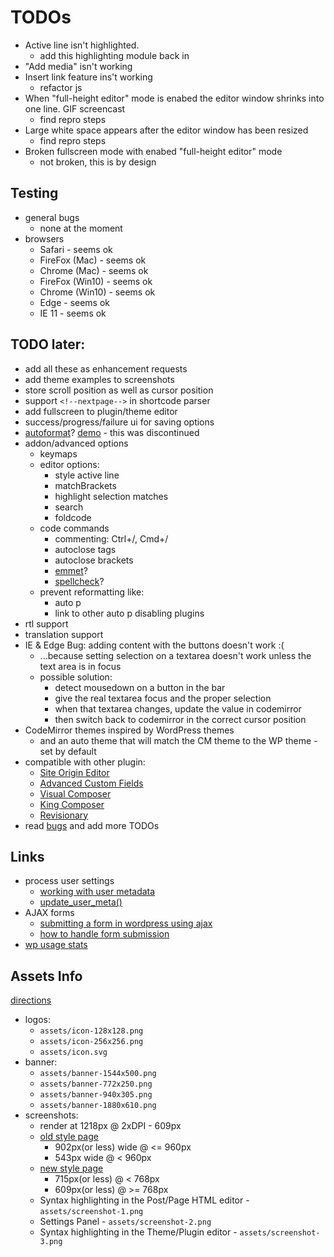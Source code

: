 # TODOs
- Active line isn't highlighted.
  - add this highlighting module back in
- "Add media" isn't working 
- Insert link feature ins't working
  - refactor js
- When "full-height editor" mode is enabed the editor window shrinks into one line. GIF screencast
  - find repro steps
- Large white space appears after the editor window has been resized
  - find repro steps
- Broken fullscreen mode with enabed "full-height editor" mode
  - not broken, this is by design


## Testing
- general bugs
    - none at the moment
- browsers
    - Safari - seems ok
    - FireFox (Mac) - seems ok
    - Chrome (Mac) - seems ok
    - FireFox (Win10) - seems ok
    - Chrome (Win10) - seems ok
    - Edge - seems ok
    - IE 11 - seems ok
 

## TODO later:
- add all these as enhancement requests
- add theme examples to screenshots
- store scroll position as well as cursor position
- support `<!--nextpage-->` in shortcode parser
- add fullscreen to plugin/theme editor
- success/progress/failure ui for saving options
- [autoformat](http://codemirror.net/2/lib/util/formatting.js)? [demo](http://codemirror.net/2/demo/formatting.html) - this was discontinued
- addon/advanced options
	- keymaps
	- editor options:
		- style active line
		- matchBrackets
		- highlight selection matches
		- search
		- foldcode
	- code commands
		- commenting: Ctrl+/, Cmd+/
		- autoclose tags
		- autoclose brackets
		- [emmet](https://github.com/emmetio/codemirror)?
		- [spellcheck](https://github.com/NextStepWebs/codemirror-spell-checker)?
	- prevent reformatting like:
		- auto p
		- link to other auto p disabling plugins
- rtl support
- translation support
- IE & Edge Bug: adding content with the buttons doesn't work :(
	- ...because setting selection on a textarea doesn't work unless the text area is in focus
	- possible solution: 
		- detect mousedown on a button in the bar
		- give the real textarea focus and the proper selection
		- when that textarea changes, update the value in codemirror
		- then switch back to codemirror in the correct cursor position
- CodeMirror themes inspired by WordPress themes
	- and an auto theme that will match the CM theme to the WP theme - set by default
- compatible with other plugin:
	- [Site Origin Editor](https://siteorigin.com/widgets-bundle/)
	- [Advanced Custom Fields](https://www.advancedcustomfields.com/)
	- [Visual Composer](https://vc.wpbakery.com/)
	- [King Composer](https://wordpress.org/plugins/kingcomposer/)
	- [Revisionary](https://wordpress.org/plugins/revisionary/)
- read [bugs](https://wordpress.org/support/plugin/html-editor-syntax-highlighter) and add more TODOs


## Links
- process user settings
	- [working with user metadata](https://developer.wordpress.org/plugins/users/working-with-user-metadata/)
	- [update_user_meta()](https://codex.wordpress.org/Function_Reference/update_user_meta)
- AJAX forms
	- [submitting a form in wordpress using ajax](https://teamtreehouse.com/community/submitting-a-form-in-wordpress-using-ajax)
	- [how to handle form submission](http://wordpress.stackexchange.com/questions/60758/how-to-handle-form-submission)
- [wp usage stats](https://wordpress.org/about/stats/)


## Assets Info
[directions](https://developer.wordpress.org/plugins/wordpress-org/plugin-assets/)
- logos:
	- `assets/icon-128x128.png`
	- `assets/icon-256x256.png`
	- `assets/icon.svg`
- banner:
	- `assets/banner-1544x500.png`
	- `assets/banner-772x250.png`
	- `assets/banner-940x305.png`
	- `assets/banner-1880x610.png`
- screenshots: 
	- render at 1218px @ 2xDPI - 609px
	- [old style page](https://wordpress.org/plugins/html-editor-syntax-highlighter/screenshots/)
		- 902px(or less) wide @ <= 960px 
		- 543px wide @ < 960px
	- [new style page](https://wordpress.org/plugins-wp/html-editor-syntax-highlighter/)
		- 715px(or less) @ < 768px
		- 609px(or less) @ >= 768px
	- Syntax highlighting in the Post/Page HTML editor - `assets/screenshot-1.png`
	- Settings Panel - `assets/screenshot-2.png`
	- Syntax highlighting in the Theme/Plugin editor - `assets/screenshot-3.png`